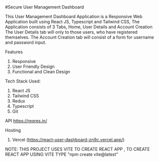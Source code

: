 #Secure User Management Dashboard

This User Management Dashboard Application is a Responsive Web Application built using React JS, Typescript and Tailwind CSS, The Application consists of 3 Tabs, Home, User Details and Account Creation
The User Details tab will only to those users, who have registered themselves.
The Account Creation tab will consist of a form for username and password input.

Features
1. Responsive
2. User Friendly Design
3. Functional and Clean Design


Tech Stack Used:
1. React JS
2. Tailwind CSS
3. Redux
4. Typescript
5. Git

API
https://reqres.in/

Hosting
1. Vercel (https://react-user-dashboard-zn9c.vercel.app/)

   
NOTE: THIS PROJECT USES VITE TO CREATE REACT APP , TO CREATE REACT APP USING VITE TYPE "npm create vite@latest"
